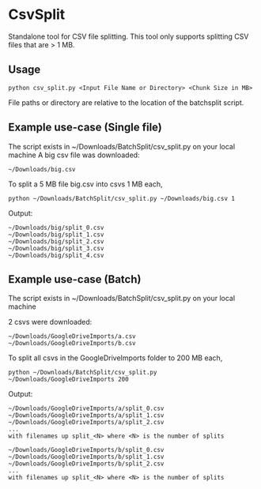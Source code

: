# CsvSplit
Standalone tool for CSV file splitting.
This tool only supports splitting CSV files that are > 1 MB.

## Usage

```
python csv_split.py <Input File Name or Directory> <Chunk Size in MB>
```

File paths or directory are relative to the location of the batchsplit script.

## Example use-case (Single file)

The script exists in ~/Downloads/BatchSplit/csv_split.py on your local machine
A big csv file was downloaded:
```
~/Downloads/big.csv
```

To split a 5 MB file big.csv into csvs 1 MB each,
```
python ~/Downloads/BatchSplit/csv_split.py ~/Downloads/big.csv 1
```

Output:
```
~/Downloads/big/split_0.csv
~/Downloads/big/split_1.csv
~/Downloads/big/split_2.csv
~/Downloads/big/split_3.csv
~/Downloads/big/split_4.csv
```

## Example use-case (Batch)

The script exists in ~/Downloads/BatchSplit/csv_split.py on your local machine

2 csvs were downloaded:
```
~/Downloads/GoogleDriveImports/a.csv
~/Downloads/GoogleDriveImports/b.csv
```

To split all csvs in the GoogleDriveImports folder to 200 MB each,

```
python ~/Downloads/BatchSplit/csv_split.py ~/Downloads/GoogleDriveImports 200
```

Output:
```
~/Downloads/GoogleDriveImports/a/split_0.csv
~/Downloads/GoogleDriveImports/a/split_1.csv
~/Downloads/GoogleDriveImports/a/split_2.csv
...
with filenames up split_<N> where <N> is the number of splits

~/Downloads/GoogleDriveImports/b/split_0.csv
~/Downloads/GoogleDriveImports/b/split_1.csv
~/Downloads/GoogleDriveImports/b/split_2.csv
...
with filenames up split_<N> where <N> is the number of splits
```
